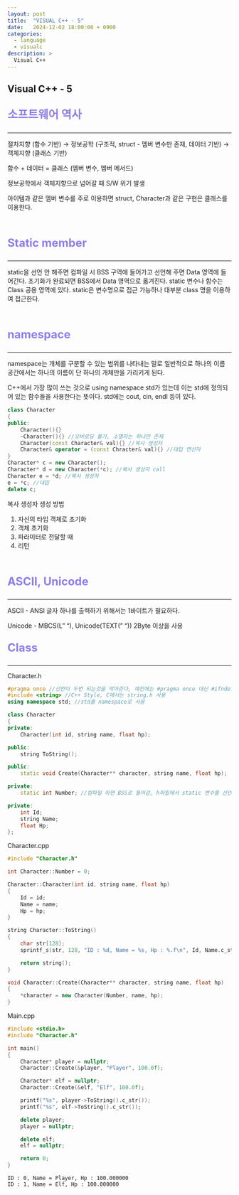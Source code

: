 ```yaml
---
layout: post
title:  "VISUAL C++ - 5"
date:   2024-12-02 18:00:00 + 0900
categories:
  - language
  - visualc
description: >
  Visual C++
---
```

## Visual C++ - 5

<p style = "color:#8f7cee; font-size:25px; font-weight:bold">
소프트웨어 역사 
</p>

---

절차지향 (함수 기반) → 정보공학 (구조적,  struct - 멤버 변수만 존재, 데이터 기반) → 객체지향 (클래스 기반)

함수 + 데이터 = 클래스 (멤버 변수, 멤버 메서드)

정보공학에서 객체지향으로 넘어갈 때 S/W 위기 발생

아이템과 같은 멤버 변수를 주로 이용하면  struct, Character과 같은 구현은 클래스를 이용한다.

<br/>

<p style = "color:#8f7cee; font-size:25px; font-weight:bold">
Static member
</p>

---

static을 선언 안 해주면 컴파일 시 BSS 구역에 들어가고 선언해 주면 Data 영역에 들어간다. 초기화가 완료되면 BSS에서 Data 영역으로 옮겨진다. static 변수나 함수는 Class 공용 영역에 있다. static은 변수명으로 접근 가능하나 대부분 class 명을 이용하여 접근한다.

<br/>

<p style = "color:#8f7cee; font-size:25px; font-weight:bold">
namespace
</p>

---

namespace는 개체를 구분할 수 있는 범위를 나타내는 말로 일반적으로 하나의 이름 공간에서는 하나의 이름이 단 하나의 개체만을 가리키게 된다.

C++에서 가장 많이 쓰는 것으로 using namespace std가 있는데 이는 std에 정의되어 있는 함수들을 사용한다는 뜻이다. std에는 cout, cin, endl 등이 있다.

```cpp
class Character
{
public:
	Character(){}
	~Character(){} //오버로딩 불가, 소멸자는 하나만 존재
	Character(const Character& val){} //복사 생성자
	Character& operator = (const Chracter& val){} //대입 연산자
}
Character* c = new Character();
Character* d = new Character(*c); //복사 생성자 call
Character e = *d; //복사 생성자
e = *c; //대입
delete c;
```

복사 생성자 생성 방법

1. 자신의 타입 객체로 초기화
2. 객체 초기화
3. 파라미터로 전달할 때
4. 리턴

<br/>

<p style = "color:#8f7cee; font-size:25px; font-weight:bold">
ASCII, Unicode
</p>

---

ASCII - ANSI
글자 하나를 출력하기 위해서는 1바이트가 필요하다.

Unicode - MBCS(L” “), Unicode(TEXT(” “))
2Byte 이상을 사용

<p style = "color:#8f7cee; font-size:25px; font-weight:bold">
Class
</p>

---

Character.h
```cpp
#pragma once //선언이 두번 되는것을 막아준다, 예전에는 #pragma once 대신 #ifndef를 사용했다, pragma - 전처리기에서 솔루션으로 내리는 명령
#include <string> //C++ Style, C에서는 string.h 사용
using namespace std; //std를 namespace로 사용

class Character
{
private:
	Character(int id, string name, float hp);

public:
	string ToString();

public:
	static void Create(Character** character, string name, float hp);

private:
	static int Number; //컴파일 하면 BSS로 들어감, h파일에서 static 변수를 선언하면 여러번 선언 될 수 있어 에러 발생

private:
	int Id;
	string Name;
	float Hp;
};
```

Character.cpp
```cpp
#include "Character.h"

int Character::Number = 0;

Character::Character(int id, string name, float hp)
{
	Id = id;
	Name = name;
	Hp = hp;
}

string Character::ToString()
{
	char str[128];
	sprintf_s(str, 128, "ID : %d, Name = %s, Hp : %.f\n", Id, Name.c_str(), Hp); //_s 남는 공간 보호

	return string();
}

void Character::Create(Character** character, string name, float hp)
{
	*character = new Character(Number, name, hp);
}
```

Main.cpp
```cpp
#include <stdio.h>
#include "Character.h"

int main()
{
	Character* player = nullptr;
	Character::Create(&player, "Player", 100.0f);

	Character* elf = nullptr;
	Character::Create(&elf, "Elf", 100.0f);

	printf("%s", player->ToString().c_str());
	printf("%s", elf->ToString().c_str());

	delete player;
	player = nullptr;

	delete elf;
	elf = nullptr;

	return 0;
}
```

```
ID : 0, Name = Player, Hp : 100.000000
ID : 1, Name = Elf, Hp : 100.000000 
```